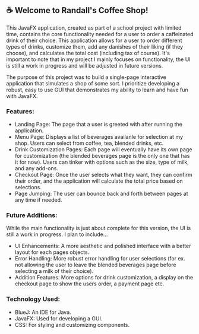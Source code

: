 ## ☕ Welcome to Randall's Coffee Shop!

This JavaFX application, created as part of a school project with limited time, contains the core functionality needed for a user to order a caffeinated drink of their choice. This application allows for a user to order different types of drinks,
customize them, add any danishes of their liking (if they choose), and calculates the total cost (including tax of course). It's important to note that in my project I mainly focuses on functionality, the UI 
is still a work in progress and will be adjusted in future versions.

The purpose of this project was to build a single-page interactive application that simulates a shop of some sort. I prioritize developing a robust, easy to use GUI that demonstrates my ability to learn and have fun with JavaFX.

### Features:

- Landing Page: The page that a user is greeted with after running the application.
- Menu Page: Displays a list of beverages availanle for selection at my shop. Users can select from coffee, tea, blended drinks, etc.
- Drink Customization Pages: Each page will eventually have its own page for customization (the blended beverages page is the only one that has it for now). Users can tinker with options such as the size, type of milk, and any add-ons.
- Checkout Page: Once the user selects what they want, they can confirm their order, and the application will calculate the total price based on selections.
- Page Jumping: The user can bounce back and forth between pages at any time if needed.

 ### Future Additions:

 While the main functionality is just about complete for this version, the UI is still a work in progress. I plan to include...
 - UI Enhancements: A more aesthetic and polished interface with a better layout for each pages objects.
 - Error Handling: More robust error handling for user selections (for ex. not allowing the user to leave the blended beverages page before selecting a milk of their choice).
 - Addition Features: More options for drink customization, a display on the checkout page to show the users order, a payment page etc.

### Technology Used:

- BlueJ: An IDE for Java.
- JavaFX: Used for developing a GUI.
- CSS: For styling and customizing components.

